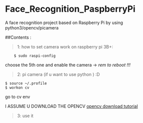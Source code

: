 # Face_Recognition_PaspberryPi
A face recognition project based on Raspberry Pi by using python3/opencv/picamera 


##Contents :
>1: how to set camera work on raspberry pi 3B+:
```
    $ sudo raspi-config  
```
choose the 5th one and enable the camera -> *rem to reboot !!!*

> 2: pi camera (if u want to use python ) :D
```
$ source ~/.profile
$ workon cv
```
go to cv env

I ASSUME U DOWNLOAD THE OPENCV [opencv download tutorial](https://www.pyimagesearch.com/2017/09/04/raspbian-stretch-install-opencv-3-python-on-your-raspberry-pi/)

>3: use it 

